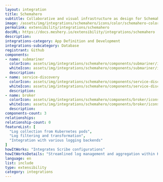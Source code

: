 ```yaml
---
layout: integration
title: Schemahero
subtitle: Collaborative and visual infrastructure as design for Schemahero
image: /assets/img/integrations/schemahero/icons/color/schemahero-color.svg
permalink: extensibility/integrations/schemahero
docURL: https://docs.meshery.io/extensibility/integrations/schemahero
description: 
integrations-category: App Definition and Development
integrations-subcategory: Database
registrant: Github
components: 
- name: submariner
  colorIcon: assets/img/integrations/schemahero/components/submariner/icons/color/submariner-color.svg
  whiteIcon: assets/img/integrations/schemahero/components/submariner/icons/white/submariner-white.svg
  description: 
- name: service-discovery
  colorIcon: assets/img/integrations/schemahero/components/service-discovery/icons/color/service-discovery-color.svg
  whiteIcon: assets/img/integrations/schemahero/components/service-discovery/icons/white/service-discovery-white.svg
  description: 
- name: broker
  colorIcon: assets/img/integrations/schemahero/components/broker/icons/color/broker-color.svg
  whiteIcon: assets/img/integrations/schemahero/components/broker/icons/white/broker-white.svg
  description: 
components-count: 3
relationships: 
relationship-count: 0
featureList: [
  "Log collection from Kubernetes pods",
  "Log filtering and transformation",
  "Integration with various logging backends"
]
howItWorks: "Integrates Scribe configurations"
howItWorksDetails: "Streamlined log management and aggregation within Kubernetes"
language: en
list: include
type: extensibility
category: integrations
---
```

